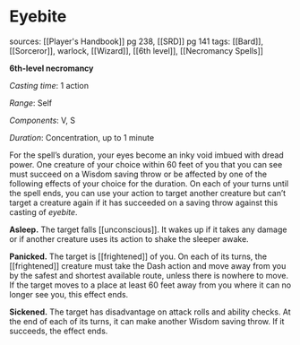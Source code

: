 # Eyebite
sources: [[Player's Handbook]] pg 238, [[SRD]] pg 141
tags: [[Bard]], [[Sorceror]], warlock, [[Wizard]], [[6th level]], [[Necromancy Spells]]

**6th-level necromancy**

*Casting time*: 1 action

*Range*: Self

*Components*: V, S

*Duration*: Concentration, up to 1 minute

For the spell’s duration, your eyes become an inky void imbued with dread power. One creature of your choice within 60 feet of you that you can see must succeed on a Wisdom saving throw or be affected by one of the following effects of your choice for the duration. On each of your turns until the spell ends, you can use your action to target another creature but can’t target a creature again if it has succeeded on a saving throw against this casting of *eyebite*.

**Asleep.** The target falls [[unconscious]]. It wakes up if it takes any damage or if another creature uses its action to shake the sleeper awake.

**Panicked.** The target is [[frightened]] of you. On each of its turns, the [[frightened]] creature must take the Dash action and move away from you by the safest and shortest available route, unless there is nowhere to move. If the target moves to a place at least 60 feet away from you where it can no longer see you, this effect ends.

**Sickened.** The target has disadvantage on attack rolls and ability checks. At the end of each of its turns, it can make another Wisdom saving throw. If it succeeds, the effect ends.
